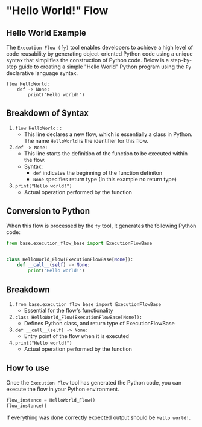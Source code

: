 # "Hello World!" Flow

## Hello World Example

The `Execution Flow (fy)` tool enables developers to achieve a high level of code reusability by generating object-oriented Python code using a unique 
syntax that simplifies the construction of Python code. Below is a step-by-step guide to creating a simple "Hello World"
Python program using the `Fy` declarative language syntax.

```fy linenums="1"
flow HelloWorld:
    def -> None:
        print("Hello world!")

```

##  Breakdown of Syntax
1. `flow HelloWorld:` :
    - This line declares a new flow, which is essentially a class in Python. The name `HelloWorld` is the identifier for 
         this flow.
2. `def -> None:`
    - This line starts the definition of the function to be executed within the flow.
    - Syntax: 
        - `def` indicates the beginning of the function definiton
        - `None` specifies return type (In this example no return type)
3. `print("Hello world!")`
    - Actual operation performed by the function

## Conversion to Python
When this flow is processed by the `fy` tool, it generates the following Python code:

```py hl_lines="1 4" linenums="1"
from base.execution_flow_base import ExecutionFlowBase


class HelloWorld_Flow(ExecutionFlowBase[None]):
    def __call__(self) -> None:
        print("Hello world!")

```

## Breakdown
1. `from base.execution_flow_base import ExecutionFlowBase`
   - Essential for the flow's functionality
2. `class HelloWorld_Flow(ExecutionFlowBase[None]):`
   - Defines Python class, and return type of ExecutionFlowBase
3. `def __call__(self) -> None:`
   - Entry point of the flow when it is executed
4. `print("Hello world!")`
   - Actual operation performed by the function

## How to use
Once the `Execution Flow` tool has generated the Python code, you can execute the flow in your Python environment.

```py
flow_instance = HelloWorld_Flow()
flow_instance()
```

If everything was done correctly expected output should be `Hello world!`.